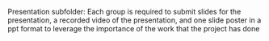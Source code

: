 Presentation subfolder: Each group is required to submit slides for the presentation, a recorded video of the presentation, and one slide poster in a ppt format to leverage the importance of the work that the project has done
